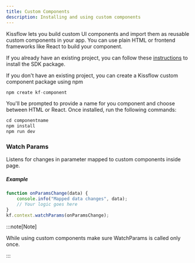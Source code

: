 ```yaml
---
title: Custom Components
description: Installing and using custom components
---
```

Kissflow lets you build custom UI components and import them as reusable custom components in your app. You can use plain HTML or frontend frameworks like React to build your component. 


If you already have an existing project, you can follow these [instructions](/lcnc-sdk-js/installation/) to install the SDK package.

If you don't have an existing project, you can create a Kissflow custom component package using npm
```js
npm create kf-component
```

You'll be prompted to provide a name for you component and choose between HTML or React. Once installed, run the following commands:

```js
cd componentname
npm install
npm run dev
```

### Watch Params

Listens for changes in parameter mapped to custom components inside page.

##### Example

```js
function onParamsChange(data) {
	console.info("Mapped data changes", data);
	// Your logic goes here
}
kf.context.watchParams(onParamsChange);
```

:::note[Note]

While using custom components make sure WatchParams is called only once. 

:::
